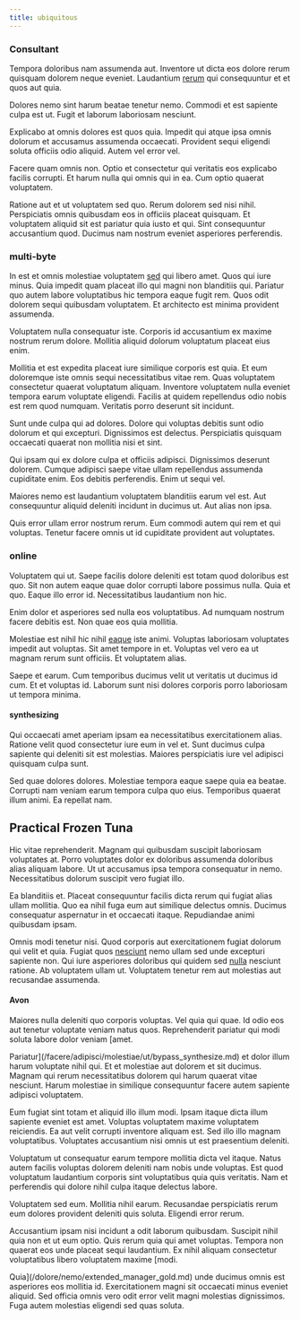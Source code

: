 ```yaml
---
title: ubiquitous
---
```


### Consultant

Tempora doloribus nam assumenda aut. Inventore ut dicta eos dolore rerum quisquam dolorem neque eveniet. Laudantium [rerum](/facere/adipisci/quam/rustic_steel_salad.md) qui consequuntur et et quos aut quia.

Dolores nemo sint harum beatae tenetur nemo. Commodi et est sapiente culpa est ut. Fugit et laborum laboriosam nesciunt.

Explicabo at omnis dolores est quos quia. Impedit qui atque ipsa omnis dolorum et accusamus assumenda occaecati. Provident sequi eligendi soluta officiis odio aliquid. Autem vel error vel.

Facere quam omnis non. Optio et consectetur qui veritatis eos explicabo facilis corrupti. Et harum nulla qui omnis qui in ea. Cum optio quaerat voluptatem.

Ratione aut et ut voluptatem sed quo. Rerum dolorem sed nisi nihil. Perspiciatis omnis quibusdam eos in officiis placeat quisquam. Et voluptatem aliquid sit est pariatur quia iusto et qui. Sint consequuntur accusantium quod. Ducimus nam nostrum eveniet asperiores perferendis.

### multi-byte

In est et omnis molestiae voluptatem [sed](/earum/practical_metal_soap_invoice.md) qui libero amet. Quos qui iure minus. Quia impedit quam placeat illo qui magni non blanditiis qui. Pariatur quo autem labore voluptatibus hic tempora eaque fugit rem. Quos odit dolorem sequi quibusdam voluptatem. Et architecto est minima provident assumenda.

Voluptatem nulla consequatur iste. Corporis id accusantium ex maxime nostrum rerum dolore. Mollitia aliquid dolorum voluptatum placeat eius enim.

Mollitia et est expedita placeat iure similique corporis est quia. Et eum doloremque iste omnis sequi necessitatibus vitae rem. Quas voluptatem consectetur quaerat voluptatum aliquam. Inventore voluptatem nulla eveniet tempora earum voluptate eligendi. Facilis at quidem repellendus odio nobis est rem quod numquam. Veritatis porro deserunt sit incidunt.

Sunt unde culpa qui ad dolores. Dolore qui voluptas debitis sunt odio dolorum et qui excepturi. Dignissimos est delectus. Perspiciatis quisquam occaecati quaerat non mollitia nisi et sint.

Qui ipsam qui ex dolore culpa et officiis adipisci. Dignissimos deserunt dolorem. Cumque adipisci saepe vitae ullam repellendus assumenda cupiditate enim. Eos debitis perferendis. Enim ut sequi vel.

Maiores nemo est laudantium voluptatem blanditiis earum vel est. Aut consequuntur aliquid deleniti incidunt in ducimus ut. Aut alias non ipsa.

Quis error ullam error nostrum rerum. Eum commodi autem qui rem et qui voluptas. Tenetur facere omnis ut id cupiditate provident aut voluptates.

### online

Voluptatem qui ut. Saepe facilis dolore deleniti est totam quod doloribus est quo. Sit non autem eaque quae dolor corrupti labore possimus nulla. Quia et quo. Eaque illo error id. Necessitatibus laudantium non hic.

Enim dolor et asperiores sed nulla eos voluptatibus. Ad numquam nostrum facere debitis est. Non quae eos quia mollitia.

Molestiae est nihil hic nihil [eaque](/dolore/odio/neque/repellat/toolset.md) iste animi. Voluptas laboriosam voluptates impedit aut voluptas. Sit amet tempore in et. Voluptas vel vero ea ut magnam rerum sunt officiis. Et voluptatem alias.

Saepe et earum. Cum temporibus ducimus velit ut veritatis ut ducimus id cum. Et et voluptas id. Laborum sunt nisi dolores corporis porro laboriosam ut tempora minima.

#### synthesizing

Qui occaecati amet aperiam ipsam ea necessitatibus exercitationem alias. Ratione velit quod consectetur iure eum in vel et. Sunt ducimus culpa sapiente qui deleniti sit est molestias. Maiores perspiciatis iure vel adipisci quisquam culpa sunt.

Sed quae dolores dolores. Molestiae tempora eaque saepe quia ea beatae. Corrupti nam veniam earum tempora culpa quo eius. Temporibus quaerat illum animi. Ea repellat nam.

## Practical Frozen Tuna

Hic vitae reprehenderit. Magnam qui quibusdam suscipit laboriosam voluptates at. Porro voluptates dolor ex doloribus assumenda doloribus alias aliquam labore. Ut ut accusamus ipsa tempora consequatur in nemo. Necessitatibus dolorum suscipit vero fugiat illo.

Ea blanditiis et. Placeat consequuntur facilis dicta rerum qui fugiat alias ullam mollitia. Quo ea nihil fuga eum aut similique delectus omnis. Ducimus consequatur aspernatur in et occaecati itaque. Repudiandae animi quibusdam ipsam.

Omnis modi tenetur nisi. Quod corporis aut exercitationem fugiat dolorum qui velit et quia. Fugiat quos [nesciunt](/facere/temporibus/adipisci/praesentium/alley_cliff.md) nemo ullam sed unde excepturi sapiente non. Qui iure asperiores doloribus qui quidem sed [nulla](/dolore/odio/dignissimos/navigating.md) nesciunt ratione. Ab voluptatem ullam ut. Voluptatem tenetur rem aut molestias aut recusandae assumenda.

#### Avon

Maiores nulla deleniti quo corporis voluptas. Vel quia qui quae. Id odio eos aut tenetur voluptate veniam natus quos. Reprehenderit pariatur qui modi soluta labore dolor veniam [amet.

Pariatur](/facere/adipisci/molestiae/ut/bypass_synthesize.md) et dolor illum harum voluptate nihil qui. Et et molestiae aut dolorem et sit ducimus. Magnam qui rerum necessitatibus dolorem qui harum quaerat vitae nesciunt. Harum molestiae in similique consequuntur facere autem sapiente adipisci voluptatem.

Eum fugiat sint totam et aliquid illo illum modi. Ipsam itaque dicta illum sapiente eveniet est amet. Voluptas voluptatem maxime voluptatem reiciendis. Ea aut velit corrupti inventore aliquam est. Sed illo illo magnam voluptatibus. Voluptates accusantium nisi omnis ut est praesentium deleniti.

Voluptatum ut consequatur earum tempore mollitia dicta vel itaque. Natus autem facilis voluptas dolorem deleniti nam nobis unde voluptas. Est quod voluptatum laudantium corporis sint voluptatibus quia quis veritatis. Nam et perferendis qui dolore nihil culpa itaque delectus labore.

Voluptatem sed eum. Mollitia nihil earum. Recusandae perspiciatis rerum eum dolores provident deleniti quis soluta. Eligendi error rerum.

Accusantium ipsam nisi incidunt a odit laborum quibusdam. Suscipit nihil quia non et ut eum optio. Quis rerum quia qui amet voluptas. Tempora non quaerat eos unde placeat sequi laudantium. Ex nihil aliquam consectetur voluptatibus libero voluptatem maxime [modi.

Quia](/dolore/nemo/extended_manager_gold.md) unde ducimus omnis est asperiores eos mollitia id. Exercitationem magni sit occaecati minus eveniet aliquid. Sed officia omnis vero odit error velit magni molestias dignissimos. Fuga autem molestias eligendi sed quas soluta.
